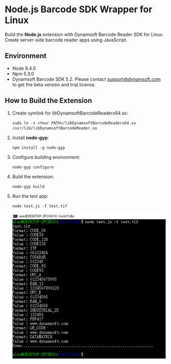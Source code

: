 # Node.js Barcode SDK Wrapper for Linux
Build the **Node.js** extension with Dynamsoft Barcode Reader SDK for Linux. Create server-side barcode reader apps using JavaScript.

## Environment
* Node 8.4.0
* Npm 5.3.0
* Dynamsoft Barcode SDK 5.2. Please contact support@dynamsoft.com to get the beta version and trial license.

## How to Build the Extension 
1. Create symlink for libDynamsoftBarcodeReaderx64.so:

    ```
    sudo ln -s <Your PATH>/libDynamsoftBarcodeReaderx64.so /usr/lib/libDynamsoftBarcodeReader.so
    ```

2. Install **node-gyp**:

    ```
    npm install -g node-gyp
    ```

3. Configure building environment:

    ```
    node-gyp configure
    ```

4. Build the extension:

    ```
    node-gyp build
    ```

5. Run the test app:

    ```
    node test.js -f test.tif
    ```
    ![camera list in Python](screenshot/linux-node-barcode-reader.PNG)


